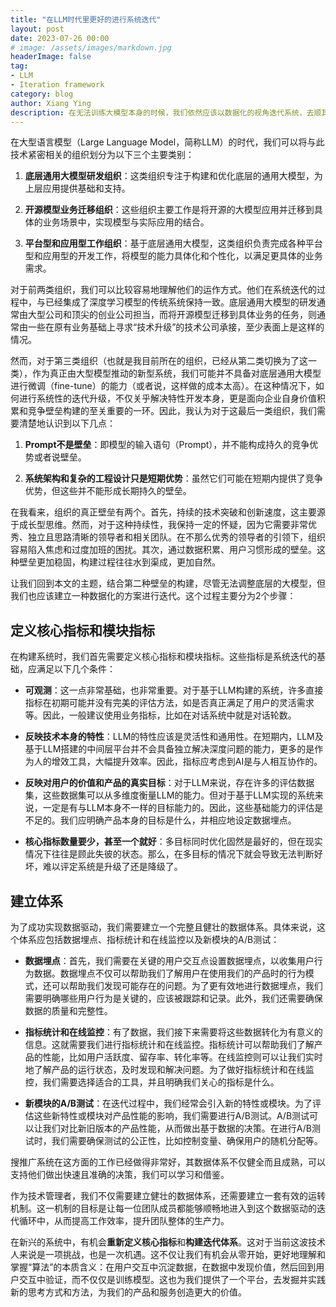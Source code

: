 ```yaml
---
title: "在LLM时代里更好的进行系统迭代"
layout: post
date: 2023-07-26 00:00
# image: /assets/images/markdown.jpg
headerImage: false
tag:
- LLM
- Iteration framework
category: blog
author: Xiang Ying
description: 在无法训练大模型本身的时候，我们依然应该以数据化的视角迭代系统，去顺其自然的增强产品的壁垒
---
```


在大型语言模型（Large Language Model，简称LLM）的时代，我们可以将与此技术紧密相关的组织划分为以下三个主要类别：

1. **底层通用大模型研发组织**：这类组织专注于构建和优化底层的通用大模型，为上层应用提供基础和支持。

2. **开源模型业务迁移组织**：这些组织主要工作是将开源的大模型应用并迁移到具体的业务场景中，实现模型与实际应用的结合。

3. **平台型和应用型工作组织**：基于底层通用大模型，这类组织负责完成各种平台型和应用型的开发工作，将模型的能力具体化和个性化，以满足更具体的业务需求。


对于前两类组织，我们可以比较容易地理解他们的运作方式。他们在系统迭代的过程中，与已经集成了深度学习模型的传统系统保持一致。底层通用大模型的研发通常由大型公司和顶尖的创业公司担当，而将开源模型迁移到具体业务的任务，则通常由一些在原有业务基础上寻求“技术升级”的技术公司承接，至少表面上是这样的情况。

然而，对于第三类组织（也就是我目前所在的组织，已经从第二类切换为了这一类），作为真正由大型模型推动的新型系统，我们可能并不具备对底层通用大模型进行微调（fine-tune）的能力（或者说，这样做的成本太高）。在这种情况下，如何进行系统性的迭代升级，不仅关乎解决特性开发本身，更是面向企业自身价值积累和竞争壁垒构建的至关重要的一环。因此，我认为对于这最后一类组织，我们需要清楚地认识到以下几点：

1. **Prompt不是壁垒**：即模型的输入语句（Prompt），并不能构成持久的竞争优势或者说壁垒。

2. **系统架构和复杂的工程设计只是短期优势**：虽然它们可能在短期内提供了竞争优势，但这些并不能形成长期持久的壁垒。


在我看来，组织的真正壁垒有两个。首先，持续的技术突破和创新速度，这主要源于成长型思维。然而，对于这种持续性，我保持一定的怀疑，因为它需要非常优秀、独立且思路清晰的领导者和相关团队。在不那么优秀的领导者的引领下，组织容易陷入焦虑和过度加班的困扰。其次，通过数据积累、用户习惯形成的壁垒。这种壁垒更加稳固，构建过程往往水到渠成，更加自然。

让我们回到本文的主题，结合第二种壁垒的构建，尽管无法调整底层的大模型，但我们也应该建立一种数据化的方案进行迭代。这个过程主要分为2个步骤：

## 定义核心指标和模块指标

在构建系统时，我们首先需要定义核心指标和模块指标。这些指标是系统迭代的基础，应满足以下几个条件：

- **可观测**：这一点非常基础，也非常重要。对于基于LLM构建的系统，许多直接指标在初期可能并没有完美的评估方法，如是否真正满足了用户的灵活需求等。因此，一般建议使用业务指标，比如在对话系统中就是对话轮数。

- **反映技术本身的特性**：LLM的特性应该是灵活性和通用性。在短期内，LLM及基于LLM搭建的中间层平台并不会具备独立解决深度问题的能力，更多的是作为人的增效工具，大幅提升效率。因此，指标应考虑到AI是与人相互协作的。

- **反映对用户的价值和产品的真实目标**：对于LLM来说，存在许多的评估数据集，这些数据集可以从多维度衡量LLM的能力。但对于基于LLM实现的系统来说，一定是有与LLM本身不一样的目标能力的。因此，这些基础能力的评估是不足的。我们应明确产品本身的目标是什么，并相应地设定数据埋点。

- **核心指标数量要少，甚至一个就好**：多目标同时优化固然是最好的，但在现实情况下往往是顾此失彼的状态。那么，在多目标的情况下就会导致无法判断好坏，难以评定系统是升级了还是降级了。

## 建立体系

为了成功实现数据驱动，我们需要建立一个完整且健壮的数据体系。具体来说，这个体系应包括数据埋点、指标统计和在线监控以及新模块的A/B测试：

- **数据埋点**：首先，我们需要在关键的用户交互点设置数据埋点，以收集用户行为数据。数据埋点不仅可以帮助我们了解用户在使用我们的产品时的行为模式，还可以帮助我们发现可能存在的问题。为了更有效地进行数据埋点，我们需要明确哪些用户行为是关键的，应该被跟踪和记录。此外，我们还需要确保数据的质量和完整性。

- **指标统计和在线监控**：有了数据，我们接下来需要将这些数据转化为有意义的信息。这就需要我们进行指标统计和在线监控。指标统计可以帮助我们了解产品的性能，比如用户活跃度、留存率、转化率等。在线监控则可以让我们实时地了解产品的运行状态，及时发现和解决问题。为了做好指标统计和在线监控，我们需要选择适合的工具，并且明确我们关心的指标是什么。

- **新模块的A/B测试**：在迭代过程中，我们经常会引入新的特性或模块。为了评估这些新特性或模块对产品性能的影响，我们需要进行A/B测试。A/B测试可以让我们对比新旧版本的产品性能，从而做出基于数据的决策。在进行A/B测试时，我们需要确保测试的公正性，比如控制变量、确保用户的随机分配等。

搜推广系统在这方面的工作已经做得非常好，其数据体系不仅健全而且成熟，可以支持他们做出快速且准确的决策，我们可以学习和借鉴。


作为技术管理者，我们不仅需要建立健壮的数据体系，还需要建立一套有效的运转机制。这一机制的目标是让每一位团队成员都能够顺畅地进入到这个数据驱动的迭代循环中，从而提高工作效率，提升团队整体的生产力。

在新兴的系统中，有机会**重新定义核心指标**和**构建迭代体系**。这对于当前这波技术人来说是一项挑战，也是一次机遇。这不仅让我们有机会从零开始，更好地理解和掌握“算法”的本质含义：在用户交互中沉淀数据，在数据中发现价值，然后回到用户交互中验证，而不仅仅是训练模型。这也为我们提供了一个平台，去发掘并实践新的思考方式和方法，为我们的产品和服务创造更大的价值。

